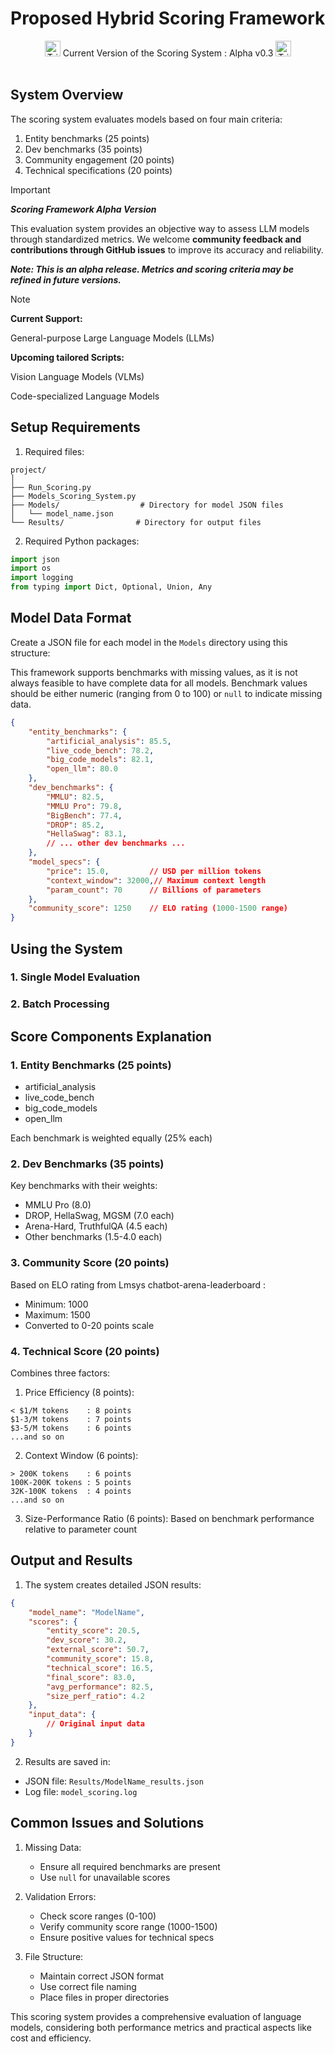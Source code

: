 # Proposed Hybrid Scoring Framework

<div align="center" > <img src="https://raw.githubusercontent.com/Tarikul-Islam-Anik/Animated-Fluent-Emojis/master/Emojis/Symbols/Triangular%20Flag.png" alt="Triangular Flag" width="25" height="25" /> Current Version of the Scoring System : Alpha v0.3 <img src="https://raw.githubusercontent.com/Tarikul-Islam-Anik/Animated-Fluent-Emojis/master/Emojis/Symbols/Triangular%20Flag.png" alt="Triangular Flag" width="25" height="25" /> </div>

<br>

## System Overview

The scoring system evaluates models based on four main criteria:
1. Entity benchmarks (25 points)
2. Dev benchmarks (35 points)
3. Community engagement (20 points)
4. Technical specifications (20 points)

> [!IMPORTANT]
> ***Scoring Framework Alpha Version***
> 
> This evaluation system provides an objective way to assess LLM models through standardized metrics.  We welcome **community feedback and contributions through GitHub issues** to improve its accuracy and reliability.
>
> ***Note: This is an alpha release. Metrics and scoring criteria may be refined in future versions.***

> [!NOTE]
> **Current Support:**
> 
> General-purpose Large Language Models (LLMs)
>
> **Upcoming tailored Scripts:**
>
> Vision Language Models (VLMs)
>
> Code-specialized Language Models

## Setup Requirements

1. Required files:
```
project/
│
├── Run_Scoring.py
├── Models_Scoring_System.py
├── Models/                  # Directory for model JSON files
│   └── model_name.json
└── Results/                # Directory for output files
```

2. Required Python packages:
```python
import json
import os
import logging
from typing import Dict, Optional, Union, Any
```

## Model Data Format

Create a JSON file for each model in the `Models` directory using this structure:

This framework supports benchmarks with missing values, as it is not always feasible to have complete data for all models. Benchmark values should be either numeric (ranging from 0 to 100) or `null` to indicate missing data.

```json
{
    "entity_benchmarks": {
        "artificial_analysis": 85.5,
        "live_code_bench": 78.2,
        "big_code_models": 82.1,
        "open_llm": 80.0
    },
    "dev_benchmarks": {
        "MMLU": 82.5,
        "MMLU Pro": 79.8,
        "BigBench": 77.4,
        "DROP": 85.2,
        "HellaSwag": 83.1,
        // ... other dev benchmarks ...
    },
    "model_specs": {
        "price": 15.0,         // USD per million tokens
        "context_window": 32000,// Maximum context length
        "param_count": 70      // Billions of parameters
    },
    "community_score": 1250    // ELO rating (1000-1500 range)
}
```

## Using the System

### 1. Single Model Evaluation

### 2. Batch Processing

## Score Components Explanation

### 1. Entity Benchmarks (25 points)
- artificial_analysis
- live_code_bench
- big_code_models
- open_llm

Each benchmark is weighted equally (25% each)

### 2. Dev Benchmarks (35 points)
Key benchmarks with their weights:
- MMLU Pro (8.0)
- DROP, HellaSwag, MGSM (7.0 each)
- Arena-Hard, TruthfulQA (4.5 each)
- Other benchmarks (1.5-4.0 each)

### 3. Community Score (20 points)
Based on ELO rating from Lmsys chatbot-arena-leaderboard :
- Minimum: 1000
- Maximum: 1500
- Converted to 0-20 points scale

### 4. Technical Score (20 points)
Combines three factors:
1. Price Efficiency (8 points):
```
< $1/M tokens    : 8 points
$1-3/M tokens    : 7 points
$3-5/M tokens    : 6 points
...and so on
```

2. Context Window (6 points):
```
> 200K tokens    : 6 points
100K-200K tokens : 5 points
32K-100K tokens  : 4 points
...and so on
```

3. Size-Performance Ratio (6 points):
Based on benchmark performance relative to parameter count

## Output and Results

1. The system creates detailed JSON results:
```json
{
    "model_name": "ModelName",
    "scores": {
        "entity_score": 20.5,
        "dev_score": 30.2,
        "external_score": 50.7,
        "community_score": 15.8,
        "technical_score": 16.5,
        "final_score": 83.0,
        "avg_performance": 82.5,
        "size_perf_ratio": 4.2
    },
    "input_data": {
        // Original input data
    }
}
```

2. Results are saved in:
- JSON file: `Results/ModelName_results.json`
- Log file: `model_scoring.log`

## Common Issues and Solutions

1. Missing Data:
   - Ensure all required benchmarks are present
   - Use `null` for unavailable scores

2. Validation Errors:
   - Check score ranges (0-100)
   - Verify community score range (1000-1500)
   - Ensure positive values for technical specs

3. File Structure:
   - Maintain correct JSON format
   - Use correct file naming
   - Place files in proper directories

This scoring system provides a comprehensive evaluation of language models, considering both performance metrics and practical aspects like cost and efficiency.
